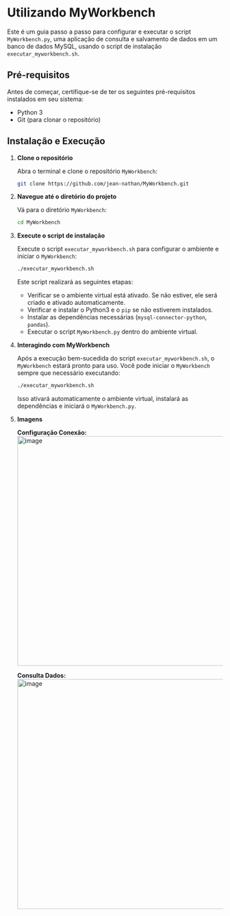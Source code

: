 # Utilizando MyWorkbench

Este é um guia passo a passo para configurar e executar o script `MyWorkbench.py`, uma aplicação de consulta e salvamento de dados em um banco de dados MySQL, usando o script de instalação `executar_myworkbench.sh`.

## Pré-requisitos

Antes de começar, certifique-se de ter os seguintes pré-requisitos instalados em seu sistema:

- Python 3
- Git (para clonar o repositório)

## Instalação e Execução

1. **Clone o repositório**

   Abra o terminal e clone o repositório `MyWorkbench`:

   ```bash
   git clone https://github.com/jean-nathan/MyWorkbench.git
   ```

2. **Navegue até o diretório do projeto**

   Vá para o diretório `MyWorkbench`:

   ```bash
   cd MyWorkbench
   ```

3. **Execute o script de instalação**

   Execute o script `executar_myworkbench.sh` para configurar o ambiente e iniciar o `MyWorkbench`:

   ```bash
   ./executar_myworkbench.sh
   ```

   Este script realizará as seguintes etapas:
   - Verificar se o ambiente virtual está ativado. Se não estiver, ele será criado e ativado automaticamente.
   - Verificar e instalar o Python3 e o `pip` se não estiverem instalados.
   - Instalar as dependências necessárias (`mysql-connector-python`, `pandas`).
   - Executar o script `MyWorkbench.py` dentro do ambiente virtual.

4. **Interagindo com MyWorkbench**

   Após a execução bem-sucedida do script `executar_myworkbench.sh`, o `MyWorkbench` estará pronto para uso. Você pode iniciar o `MyWorkbench` sempre que necessário executando:

   ```bash
   ./executar_myworkbench.sh
   ```

   Isso ativará automaticamente o ambiente virtual, instalará as dependências e iniciará o `MyWorkbench.py`.

5. **Imagens**

   **Configuração Conexão:**
   <img width="535" alt="image" src="https://github.com/jean-nathan/MyWorkbench/assets/118441482/773429ac-1696-4e46-bef9-f605cc700651">

   **Consulta Dados:**
   <img width="536" alt="image" src="https://github.com/jean-nathan/MyWorkbench/assets/118441482/fe41ae89-8485-46ef-b598-4e7bde67bca2">

